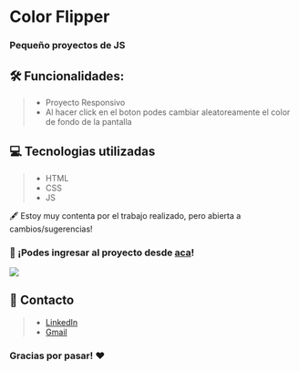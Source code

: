 # Color Flipper
### Pequeño proyectos de JS

## 🛠 **Funcionalidades**:
>- Proyecto Responsivo
>- Al hacer click en el boton podes cambiar aleatoreamente el color de fondo de la pantalla

## 💻 Tecnologias utilizadas
> - HTML
> - CSS
> - JS

🖋️ Estoy muy contenta por el trabajo realizado, pero abierta a cambios/sugerencias!

### 🔗 ¡Podes ingresar al proyecto desde <a href="https://bl-color-flipper.netlify.app">aca</a>!

<img src="https://user-images.githubusercontent.com/74736159/163699889-24bf178b-8fea-433d-abcb-8483ac0f6b69.png">

## 📨 Contacto
> - [LinkedIn](https://www.linkedin.com/in/brenda-lamas-597b79145/)
> - [Gmail](https://mail.google.com/mail/u/0/?tab=rm&ogbl)


### Gracias por pasar! ❤️
